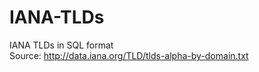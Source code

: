 IANA-TLDs
=========

IANA TLDs in SQL format<br>
Source:  http://data.iana.org/TLD/tlds-alpha-by-domain.txt
